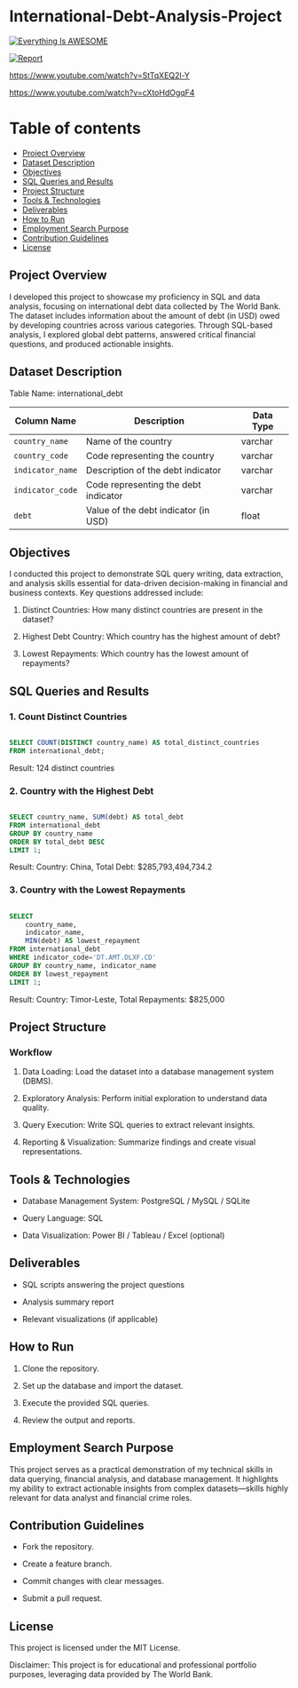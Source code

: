 # International-Debt-Analysis-Project

[![Everything Is AWESOME](https://img.youtube.com/vi/StTqXEQ2l-Y/0.jpg)](https://www.youtube.com/watch?v=StTqXEQ2l-Y "Everything Is AWESOME")





[![Report](https://img.youtube.com/vi/cXtoHdOgqF4/0.jpg)](https://youtu.be/StTqXEQ2l-Y?si=QcOVBMMvl1hUjsd2 "Report")



https://www.youtube.com/watch?v=StTqXEQ2l-Y



https://www.youtube.com/watch?v=cXtoHdOgqF4







# Table of contents 

- [Project Overview](#Project-Overview)
- [Dataset Description](#Dataset-Description)
- [Objectives](#Objectives)
- [SQL Queries and Results](#SQL-Queries-and-Results)
- [Project Structure](#Project-Structure)
- [Tools & Technologies](#Tools-&-Technologies)
- [Deliverables](#Deliverables)
- [How to Run](#How-to-Run)
- [Employment Search Purpose](#Employment-Search-Purpose)
- [Contribution Guidelines](#Contribution-Guidelines)
- [License](#License)

  
## Project Overview

I developed this project to showcase my proficiency in SQL and data analysis, focusing on international debt data collected by The World Bank. The dataset includes information about the amount of debt (in USD) owed by developing countries across various categories. Through SQL-based analysis, I explored global debt patterns, answered critical financial questions, and produced actionable insights.


## Dataset Description

Table Name: international_debt


| Column Name     | Description                            | Data Type |
|-----------------|----------------------------------------|-----------|
| `country_name`  | Name of the country                    | varchar   |
| `country_code`  | Code representing the country          | varchar   |
| `indicator_name`| Description of the debt indicator      | varchar   |
| `indicator_code`| Code representing the debt indicator   | varchar   |
| `debt`          | Value of the debt indicator (in USD)   | float     |


## Objectives

I conducted this project to demonstrate SQL query writing, data extraction, and analysis skills essential for data-driven decision-making in financial and business contexts. Key questions addressed include:


1. Distinct Countries: How many distinct countries are present in the dataset?

2. Highest Debt Country: Which country has the highest amount of debt?

3. Lowest Repayments: Which country has the lowest amount of repayments?

 
## SQL Queries and Results


### 1. Count Distinct Countries

```sql

SELECT COUNT(DISTINCT country_name) AS total_distinct_countries
FROM international_debt;

```
Result: 124 distinct countries


### 2. Country with the Highest Debt

```sql

SELECT country_name, SUM(debt) AS total_debt
FROM international_debt
GROUP BY country_name
ORDER BY total_debt DESC
LIMIT 1;

```

Result: Country: China, Total Debt: $285,793,494,734.2


### 3. Country with the Lowest Repayments

```sql

SELECT 
    country_name, 
	indicator_name,
	MIN(debt) AS lowest_repayment
FROM international_debt
WHERE indicator_code='DT.AMT.DLXF.CD'
GROUP BY country_name, indicator_name
ORDER BY lowest_repayment
LIMIT 1;

```

Result: Country: Timor-Leste, Total Repayments: $825,000


## Project Structure

### Workflow

1. Data Loading: Load the dataset into a database management system (DBMS).

2. Exploratory Analysis: Perform initial exploration to understand data quality.

3. Query Execution: Write SQL queries to extract relevant insights.

4. Reporting & Visualization: Summarize findings and create visual representations.

## Tools & Technologies

- Database Management System: PostgreSQL / MySQL / SQLite

- Query Language: SQL

- Data Visualization: Power BI / Tableau / Excel (optional)

## Deliverables

- SQL scripts answering the project questions

- Analysis summary report

- Relevant visualizations (if applicable)

## How to Run

1. Clone the repository.

2. Set up the database and import the dataset.

3. Execute the provided SQL queries.

4. Review the output and reports.


## Employment Search Purpose

This project serves as a practical demonstration of my technical skills in data querying, financial analysis, and database management. It highlights my ability to extract actionable insights from complex datasets—skills highly relevant for data analyst and financial crime roles.

## Contribution Guidelines

- Fork the repository.

- Create a feature branch.

- Commit changes with clear messages.

- Submit a pull request.

## License

This project is licensed under the MIT License.



Disclaimer: This project is for educational and professional portfolio purposes, leveraging data provided by The World Bank.
